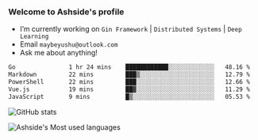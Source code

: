### Welcome to Ashside's profile

- I’m currently working on `Gin Framework` | `Distributed Systems` | `Deep Learning`
- Email `maybeyushu@outlook.com`
- Ask me about anything!

<!--START_SECTION:waka-->

```txt
Go               1 hr 24 mins    ████████████░░░░░░░░░░░░░   48.16 %
Markdown         22 mins         ███▒░░░░░░░░░░░░░░░░░░░░░   12.79 %
PowerShell       22 mins         ███░░░░░░░░░░░░░░░░░░░░░░   12.66 %
Vue.js           19 mins         ██▓░░░░░░░░░░░░░░░░░░░░░░   11.29 %
JavaScript       9 mins          █▒░░░░░░░░░░░░░░░░░░░░░░░   05.53 %
```

<!--END_SECTION:waka-->

![GitHub stats](https://github-readme-stats.vercel.app/api?username=Ashside)

![Ashside's Most used languages](https://github-readme-stats.vercel.app/api/top-langs/?username=Ashside&layout=compact&hide_border=true&langs_count=10)



